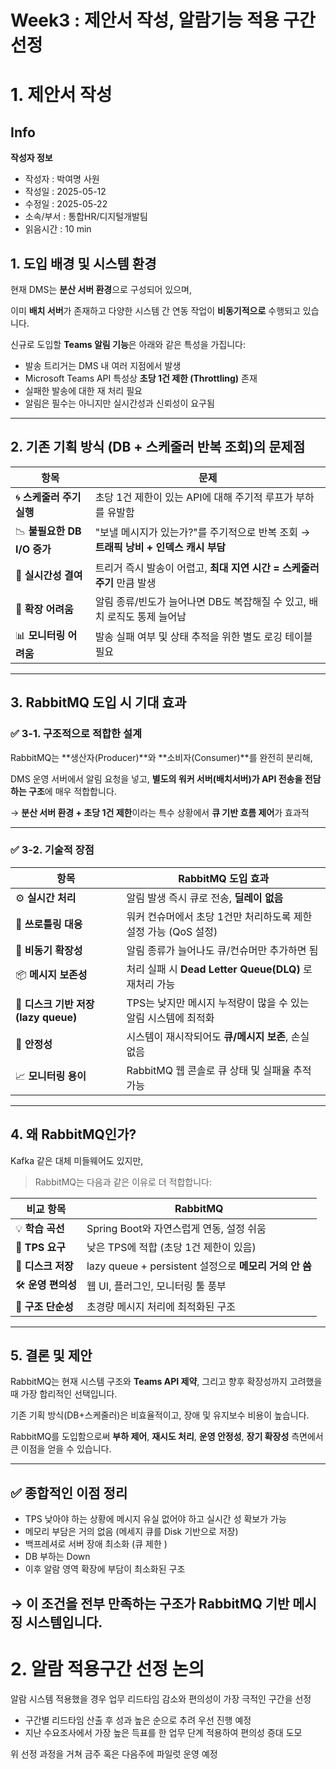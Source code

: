 # Week3 : 제안서 작성, 알람기능 적용 구간 선정

# 1. 제안서 작성
## Info

**작성자 정보**

- 작성자 : 박여명 사원
- 작성일 : 2025-05-12
- 수정일 : 2025-05-22
- 소속/부서 : 통합HR/디지털개발팀
- 읽음시간 : 10 min

## 1. 도입 배경 및 시스템 환경

현재 DMS는 **분산 서버 환경**으로 구성되어 있으며,

이미 **배치 서버**가 존재하고 다양한 시스템 간 연동 작업이 **비동기적으로** 수행되고 있습니다.

신규로 도입할 **Teams 알림 기능**은 아래와 같은 특성을 가집니다:

- 발송 트리거는 DMS 내 여러 지점에서 발생
- Microsoft Teams API 특성상 **초당 1건 제한 (Throttling)** 존재
- 실패한 발송에 대한 재 처리 필요
- 알림은 필수는 아니지만 실시간성과 신뢰성이 요구됨

---

## 2. 기존 기획 방식 (DB + 스케줄러 반복 조회)의 문제점

| 항목 | 문제 |
| --- | --- |
| 🌀 **스케줄러 주기 실행** | 초당 1건 제한이 있는 API에 대해 주기적 루프가 부하를 유발함 |
| 📉 **불필요한 DB I/O 증가** | "보낼 메시지가 있는가?"를 주기적으로 반복 조회 → **트래픽 낭비 + 인덱스 캐시 부담** |
| 🧱 **실시간성 결여** | 트리거 즉시 발송이 어렵고, **최대 지연 시간 = 스케줄러 주기** 만큼 발생 |
| 🧨 **확장 어려움** | 알림 종류/빈도가 늘어나면 DB도 복잡해질 수 있고, 배치 로직도 통제 늘어남 |
| 📊 **모니터링 어려움** | 발송 실패 여부 및 상태 추적을 위한 별도 로깅 테이블 필요 |

---

## 3. RabbitMQ 도입 시 기대 효과

### ✅ 3-1. 구조적으로 적합한 설계

RabbitMQ는 **생산자(Producer)**와 **소비자(Consumer)**를 완전히 분리해,

DMS 운영 서버에서 알림 요청을 넣고, **별도의 워커 서버(배치서버)가 API 전송을 전담하는 구조**에 매우 적합합니다.

→ **분산 서버 환경 + 초당 1건 제한**이라는 특수 상황에서 **큐 기반 흐름 제어**가 효과적

---

### ✅ 3-2. 기술적 장점

| 항목 | RabbitMQ 도입 효과 |
| --- | --- |
| ⚙ **실시간 처리** | 알림 발생 즉시 큐로 전송, **딜레이 없음** |
| 🚦 **쓰로틀링 대응** | 워커 컨슈머에서 초당 1건만 처리하도록 제한 설정 가능 (QoS 설정) |
| 🧵 **비동기 확장성** | 알림 종류가 늘어나도 큐/컨슈머만 추가하면 됨 |
| 📦 **메시지 보존성** | 처리 실패 시 **Dead Letter Queue(DLQ)** 로 재처리 가능 |
| 💾 **디스크 기반 저장 (lazy queue)** | TPS는 낮지만 메시지 누적량이 많을 수 있는 알림 시스템에 최적화 |
| 🔐 **안정성** | 시스템이 재시작되어도 **큐/메시지 보존**, 손실 없음 |
| 📈 **모니터링 용이** | RabbitMQ 웹 콘솔로 큐 상태 및 실패율 추적 가능 |

---

## 4. 왜 **RabbitMQ**인가?

Kafka 같은 대체 미들웨어도 있지만,

> RabbitMQ는 다음과 같은 이유로 더 적합합니다:
> 

| 비교 항목 | RabbitMQ |
| --- | --- |
| 💡 **학습 곡선** | Spring Boot와 자연스럽게 연동, 설정 쉬움 |
| 🧠 **TPS 요구** | 낮은 TPS에 적합 (초당 1건 제한이 있음) |
| 💾 **디스크 저장** | lazy queue + persistent 설정으로 **메모리 거의 안 씀** |
| 🛠 **운영 편의성** | 웹 UI, 플러그인, 모니터링 툴 풍부 |
| 🧩 **구조 단순성** | 초경량 메시지 처리에 최적화된 구조 |

---

## 5. 결론 및 제안

RabbitMQ는 현재 시스템 구조와 **Teams API 제약**, 그리고 향후 확장성까지 고려했을 때 가장 합리적인 선택입니다.

기존 기획 방식(DB+스케줄러)은 비효율적이고, 장애 및 유지보수 비용이 높습니다.

RabbitMQ를 도입함으로써 **부하 제어**, **재시도 처리**, **운영 안정성**, **장기 확장성** 측면에서 큰 이점을 얻을 수 있습니다.

---

## ✅ 종합적인 이점 정리

- TPS 낮아야 하는 상황에 메시지 유실 없어야 하고 실시간 성 확보가 가능
- 메모리 부담은 거의 없음 (메세지 큐를 Disk 기반으로 저장)
- 백프레셔로 서버 장애 최소화 (큐 제한 )
- DB 부하는 Down
- 이후 알람 영역 확장에 부담이 최소화된 구조

→ 이 조건을 **전부 만족하는 구조가 RabbitMQ 기반 메시징 시스템**입니다.
---
# 2. 알람 적용구간 선정 논의
알람 시스템 적용했을 경우 업무 리드타임 감소와 편의성이 가장 극적인 구간을 선정
- 구간별 리드타임 산출 후 성과 높은 순으로 추려 우선 진행 예정
- 지난 수요조사에서 가장 높은 득표를 한 업무 단계 적용하여 편의성 증대 도모

위 선정 과정을 거쳐 금주 혹은 다음주에 파일럿 운영 예정
